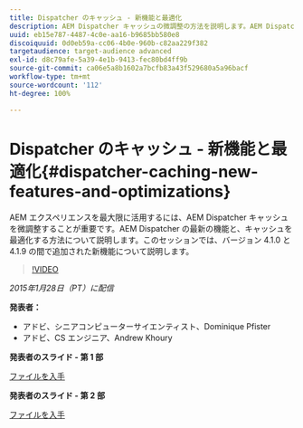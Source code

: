 ```yaml
---
title: Dispatcher のキャッシュ - 新機能と最適化
description: AEM Dispatcher キャッシュの微調整の方法を説明します。AEM Dispatcher の最新の機能と、キャッシュを最適化する方法について説明します。このセッションでは、バージョン 4.1.0 と 4.1.9 の間で追加された新機能について説明します。
uuid: eb15e787-4487-4c0e-aa16-b9685bb580e8
discoiquuid: 0d0eb59a-cc06-4b0e-960b-c82aa229f382
targetaudience: target-audience advanced
exl-id: d8c79afe-5a39-4e1b-9413-fec80bd4ff9b
source-git-commit: ca06e5a8b1602a7bcfb83a43f529680a5a96bacf
workflow-type: tm+mt
source-wordcount: '112'
ht-degree: 100%

---
```


# Dispatcher のキャッシュ - 新機能と最適化{#dispatcher-caching-new-features-and-optimizations}

AEM エクスペリエンスを最大限に活用するには、AEM Dispatcher キャッシュを微調整することが重要です。AEM Dispatcher の最新の機能と、キャッシュを最適化する方法について説明します。このセッションでは、バージョン 4.1.0 と 4.1.9 の間で追加された新機能について説明します。

>[!VIDEO](https://video.tv.adobe.com/v/19378/?quality=9)

*2015年1月28日（PT）に配信*

**発表者：**

* アドビ、シニアコンピューターサイエンティスト、Dominique Pfister
* アドビ、CS エンジニア、Andrew Khoury

**発表者のスライド - 第 1 部**

[ファイルを入手](assets/aemgems-dispatcher-caching-part1-jan-28-2015.pdf)

**発表者のスライド - 第 2 部**

[ファイルを入手](assets/aemgems-dispatcher-caching-part2-jan-28-2015.pdf)
<!--
[Get back to the Overview](https://helpx.adobe.com/experience-manager/kt/eseminars/gems/aem-index.html)
-->

